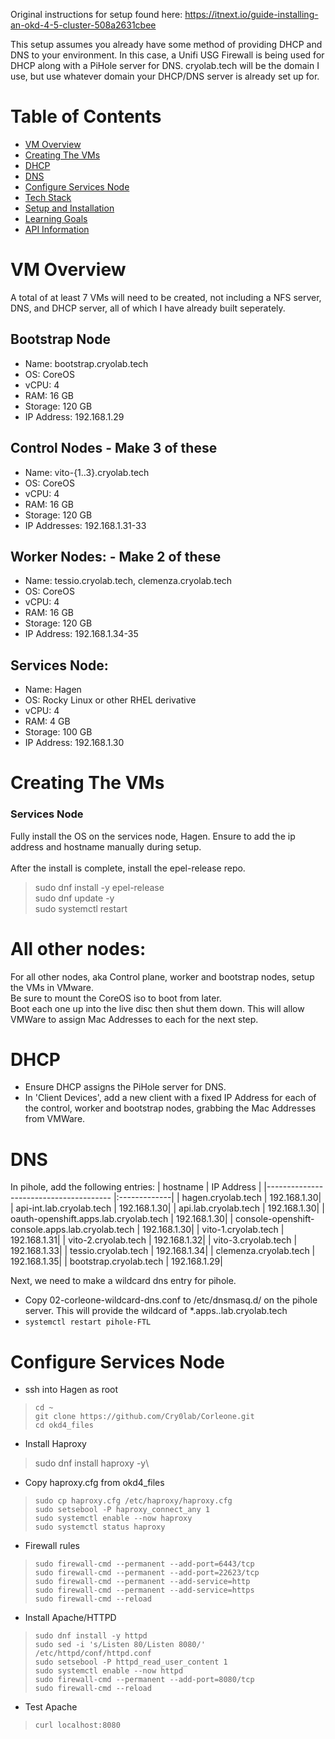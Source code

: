 Original instructions for setup found here: https://itnext.io/guide-installing-an-okd-4-5-cluster-508a2631cbee 

This setup assumes you already have some method of providing DHCP and DNS to your environment. In this case, a Unifi USG Firewall is being used for DHCP along with a PiHole server for DNS.
cryolab.tech will be the domain I use, but use whatever domain your DHCP/DNS server is already set up for.

# Table of Contents

- [VM Overview](#VM-Overview)
- [Creating The VMs](#Creating-The-VMs)
- [DHCP](#DHCP)
- [DNS](#DNS)
- [Configure Services Node](#Configure-Services-Node)
- [Tech Stack](#tech-stack)
- [Setup and Installation](#setup-and-installation)
- [Learning Goals](#learning-goals)
- [API Information](#api-information)

# VM Overview

A total of at least 7 VMs will need to be created, not including a NFS server, DNS, and DHCP server, all of which I have already built seperately.

## Bootstrap Node
- Name: bootstrap.cryolab.tech
- OS: CoreOS
- vCPU: 4
- RAM: 16 GB
- Storage: 120 GB
- IP Address: 192.168.1.29

## Control Nodes - Make 3 of these
- Name: vito-{1..3}.cryolab.tech
- OS: CoreOS
- vCPU: 4
- RAM: 16 GB
- Storage: 120 GB
- IP Addresses: 192.168.1.31-33

## Worker Nodes: - Make 2 of these
- Name: tessio.cryolab.tech, clemenza.cryolab.tech
- OS: CoreOS
- vCPU: 4
- RAM: 16 GB
- Storage: 120 GB
- IP Address: 192.168.1.34-35

## Services Node:
- Name: Hagen 
- OS: Rocky Linux or other RHEL derivative
- vCPU: 4
- RAM: 4 GB
- Storage: 100 GB
- IP Address: 192.168.1.30

# Creating The VMs

### Services Node
Fully install the OS on the services node, Hagen. Ensure to add the ip address and hostname manually during setup.\
\
After the install is complete, install the epel-release repo.
> sudo dnf install -y epel-release\
> sudo dnf update -y\
> sudo systemctl restart

# All other nodes:
For all other nodes, aka Control plane, worker and bootstrap nodes, setup the VMs in VMware. \
Be sure to mount the CoreOS iso to boot from later. \
Boot each one up into the live disc then shut them down. This will allow VMWare to assign Mac Addresses to each for the next step.

# DHCP

- Ensure DHCP assigns the PiHole server for DNS.
- In 'Client Devices', add a new client with a fixed IP Address for each of the control, worker and bootstrap nodes, grabbing the Mac Addresses from VMWare.

# DNS
In pihole, add the following entries:
| hostname | IP Address |
|--------------------------------------- |:-------------|
| hagen.cryolab.tech | 192.168.1.30|
| api-int.lab.cryolab.tech | 192.168.1.30|
| api.lab.cryolab.tech | 192.168.1.30|
| oauth-openshift.apps.lab.cryolab.tech | 192.168.1.30|
| console-openshift-console.apps.lab.cryolab.tech | 192.168.1.30|
| vito-1.cryolab.tech | 192.168.1.31|
| vito-2.cryolab.tech | 192.168.1.32|
| vito-3.cryolab.tech | 192.168.1.33|
| tessio.cryolab.tech | 192.168.1.34|
| clemenza.cryolab.tech | 192.168.1.35|
| bootstrap.cryolab.tech | 192.168.1.29|

Next, we need to make a wildcard dns entry for pihole.
- Copy 02-corleone-wildcard-dns.conf to /etc/dnsmasq.d/ on the pihole server. This will provide the wildcard of *.apps..lab.cryolab.tech
- `systemctl restart pihole-FTL`

# Configure Services Node
- ssh into Hagen as root
> `cd ~`\
> `git clone https://github.com/Cry0lab/Corleone.git`\
> `cd okd4_files`
- Install Haproxy
> sudo dnf install haproxy -y\
- Copy haproxy.cfg from okd4_files
> `sudo cp haproxy.cfg /etc/haproxy/haproxy.cfg`\
> `sudo setsebool -P haproxy_connect_any 1`\
> `sudo systemctl enable --now haproxy`\
> `sudo systemctl status haproxy`
- Firewall rules
> `sudo firewall-cmd --permanent --add-port=6443/tcp`\
> `sudo firewall-cmd --permanent --add-port=22623/tcp`\
> `sudo firewall-cmd --permanent --add-service=http`\
> `sudo firewall-cmd --permanent --add-service=https`\
> `sudo firewall-cmd --reload`
- Install Apache/HTTPD
> `sudo dnf install -y httpd`\
> `sudo sed -i 's/Listen 80/Listen 8080/' /etc/httpd/conf/httpd.conf`\
> `sudo setsebool -P httpd_read_user_content 1`\
> `sudo systemctl enable --now httpd`\
> `sudo firewall-cmd --permanent --add-port=8080/tcp`\
> `sudo firewall-cmd --reload`
- Test Apache
> `curl localhost:8080`
  
